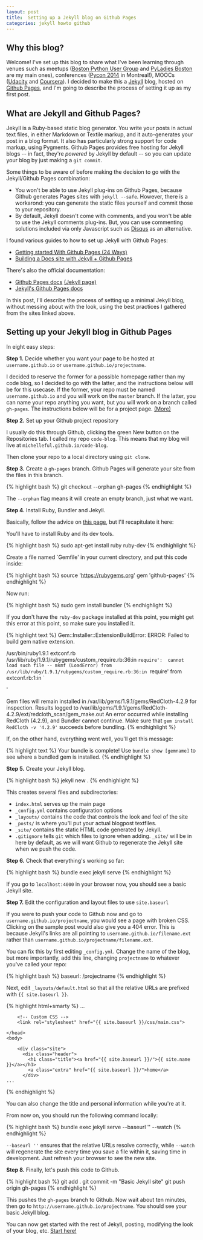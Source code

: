 ```yaml
---
layout: post
title:  Setting up a Jekyll blog on Github Pages
categories: jekyll howto github
---
```


Why this blog?
--------------
Welcome! I've set up this blog to share what I've been learning
through venues such as meetups 
([Boston Python User Group](http://www.meetup.com/bostonpython/) 
and [PyLadies Boston](http://www.meetup.com/PyLadies-Boston/)
are my main ones), conferences ([Pycon 2014](https://us.pycon.org/2014/) 
in Montreal!), MOOCs ([Udacity](http://udacity.com) and 
[Coursera](http://coursera.org)). 
I decided to make this a [Jekyll](http://jekyllrb.com) blog, hosted on
[Github Pages](http://pages.github.com/), 
and I'm going to describe the process of setting it up as my first post.

What are Jekyll and Github Pages?
---------------------------------
Jekyll is a Ruby-based static blog generator. You write your posts in
actual text files, in either Markdown or Textile markup, and it auto-generates
your post in a blog format. It also has particularly strong support for
code markup, using Pygments. Github Pages provides free hosting for
Jekyll blogs -- in fact, they're *powered* by Jekyll by default -- so
you can update your blog by just making a `git commit`.

Some things to be aware of before making the decision to go with the
Jekyll/Github Pages combination:

* You won't be able to use Jekyll plug-ins on Github Pages, because 
  Github generates Pages sites with `jekyll --safe`. However,
  there is a workarond: you can generate the static files yourself
  and commit those to your repository.
* By default, Jekyll doesn't come with comments, and you won't be able to use
  the Jekyll comments plug-ins. But, you can use commenting solutions included
  via only Javascript such as [Disqus](http://disqus.com/) as an alternative.
  
I found various guides to how to set up Jekyll with Github Pages:

* [Getting started With Github Pages (24 Ways)](http://24ways.org/2013/get-started-with-github-pages/)
* [Building a Docs site with Jekyll + Github Pages](http://blog.jetstrap.com/2013/03/building-a-docs-site-with-jekyll-github-pages/)

There's also the official documentation:

* [Github Pages docs](https://help.github.com/categories/20/articles) [(Jekyll page)](https://help.github.com/articles/using-jekyll-with-pages)
* [Jekyll's Github Pages docs](http://jekyllrb.com/docs/github-pages/)

In this post, I'll describe the process of setting up a minimal Jekyll blog, 
without messing about with the look, using the best practices I gathered 
from the sites linked above.

Setting up your Jekyll blog in Github Pages
-------------------------------------------

In eight easy steps:

**Step 1.** Decide whether you want your page to be hosted at
   `username.github.io` or `username.github.io/projectname`.
   
I decided to reserve the former for a possible homepage rather than my code
blog, so I decided to go with the latter, and the instructions below will
be for this usecase. If the former, your repo must be named
`username.github.io` and you will work on the `master` branch.
If the latter, you can name your repo anything you want,
but you will work on a branch called `gh-pages`.
The instructions below will be for a project page. 
[(More)](https://help.github.com/articles/user-organization-and-project-pages)

**Step 2.** Set up your Github project repository

I usually do this through Github, 
clicking the green New button on the Repositories tab.
I called my repo `code-blog`. This means that my blog will live at
`michelleful.github.io/code-blog`.

Then clone your repo to a local directory using `git clone`.

**Step 3.** Create a `gh-pages` branch. Github Pages will generate your site from
the files in this branch.

{% highlight bash %}
git checkout --orphan gh-pages
{% endhighlight %}

The `--orphan` flag means it will create an empty branch, just what we want.

**Step 4.** Install Ruby, Bundler and Jekyll.

Basically, follow the advice on 
[this page](https://help.github.com/articles/using-jekyll-with-pages),
but I'll recapitulate it here:

You'll have to install Ruby and its dev tools.

{% highlight bash %}
sudo apt-get install ruby ruby-dev
{% endhighlight %}

Create a file named `Gemfile' in your current directory, and put this code inside:

{% highlight bash %}
source 'https://rubygems.org'
gem 'github-pages'
{% endhighlight %}

Now run:

{% highlight bash %}
sudo gem install bundler
{% endhighlight %}

If you don't have the `ruby-dev` package installed at this point, you might
get this error at this point, so make sure you installed it.

{% highlight text %}
Gem::Installer::ExtensionBuildError: ERROR: Failed to build gem native extension.

/usr/bin/ruby1.9.1 extconf.rb 
/usr/lib/ruby/1.9.1/rubygems/custom_require.rb:36:in `require': 
cannot load such file -- mkmf (LoadError)
from /usr/lib/ruby/1.9.1/rubygems/custom_require.rb:36:in `require'
from extconf.rb:1:in `<main>'

Gem files will remain installed in /var/lib/gems/1.9.1/gems/RedCloth-4.2.9 for inspection.
Results logged to /var/lib/gems/1.9.1/gems/RedCloth-4.2.9/ext/redcloth_scan/gem_make.out
An error occurred while installing RedCloth (4.2.9), and Bundler cannot
continue.
Make sure that `gem install RedCloth -v '4.2.9'` succeeds before bundling.
{% endhighlight %}

If, on the other hand, everything went well, you'll get this message: 

{% highlight text %}
Your bundle is complete!
Use `bundle show [gemname]` to see where a bundled gem is installed.
{% endhighlight %}

**Step 5.** Create your Jekyll blog.

{% highlight bash %}
jekyll new .
{% endhighlight %}

This creates several files and subdirectories:

* `index.html` serves up the main page 
* `_config.yml` contains configuration options
* `_layouts/` contains the code that controls the look and feel of the site
* `_posts/` is where you'll put your actual blogpost textfiles.
* `_site/` contains the static HTML code generated by Jekyll.
* `.gitignore` tells `git` which files to ignore when adding. `_site/` will
  be in here by default, as we will want Github to regenerate the Jekyll site
  when we push the code.

**Step 6.** Check that everything's working so far:

{% highlight bash %}
bundle exec jekyll serve
{% endhighlight %}

If you go to `localhost:4000` in your browser now, you should see 
a basic Jekyll site.

**Step 7.** Edit the configuration and layout files to use `site.baseurl`

If you were to push your code to Github now and go to
`username.github.io/projectname`, you would see a page with broken CSS.
Clicking on the sample post would also give you a 404 error.
This is because Jekyll's links are all pointing to `username.github.io/filename.ext`
rather than `username.github.io/projectname/filename.ext`.

You can fix this by first editing `_config.yml`.
Change the name of the blog, but more importantly, add
this line, changing `projectname` to whatever you've called your repo:

{% highlight bash %}
baseurl: /projectname
{% endhighlight %}

Next, edit `_layouts/default.html` so that all the relative URLs
are prefixed with `{{ site.baseurl }}`.

{% highlight html+smarty %}
    ...
        <!-- syntax highlighting CSS -->
        <link rel="stylesheet" href="{{ site.baseurl }}/css/syntax.css">

        <!-- Custom CSS -->
        <link rel="stylesheet" href="{{ site.baseurl }}/css/main.css">

    </head>
    <body>

        <div class="site">
          <div class="header">
            <h1 class="title"><a href="{{ site.baseurl }}/">{{ site.name }}</a></h1>
            <a class="extra" href="{{ site.baseurl }}/">home</a>
          </div>
    ...
{% endhighlight %}

You can also change the title and personal information while you're at it.

From now on, you should run the following command locally:

{% highlight bash %}
bundle exec jekyll serve --baseurl '' --watch
{% endhighlight %}

`--baseurl ''` ensures that the relative URLs resolve correctly,
while `--watch` will regenerate the site every time you save a file within it,
saving time in development. Just refresh your browser to see the new site.

**Step 8.** Finally, let's push this code to Github.

{% highlight bash %}
git add .
git commit -m "Basic Jekyll site"
git push origin gh-pages
{% endhighlight %}

This pushes the `gh-pages` branch to Github.
Now wait about ten minutes, then go to `http://username.github.io/projectname`.
You should see your basic Jekyll blog.

You can now get started with the rest of Jekyll, posting, modifying the look
of your blog, etc. [Start here!](http://jekyllrb.com/docs/frontmatter/)


